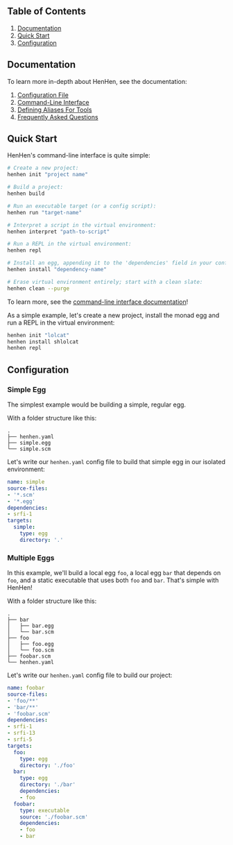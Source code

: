 ## Table of Contents

1. [Documentation](#documentation)
3. [Quick Start](#quick-start)
2. [Configuration](#configuration)

## Documentation

To learn more in-depth about HenHen, see the documentation:

1. [Configuration File](./config.md)
2. [Command-Line Interface](./cli.md)
3. [Defining Aliases For Tools](./aliases.md)
4. [Frequently Asked Questions](./faq.md)

## Quick Start

HenHen's command-line interface is quite simple:

```bash
# Create a new project:
henhen init "project name"

# Build a project:
henhen build

# Run an executable target (or a config script):
henhen run "target-name"

# Interpret a script in the virtual environment:
henhen interpret "path-to-script"

# Run a REPL in the virtual environment:
henhen repl

# Install an egg, appending it to the 'dependencies' field in your config file:
henhen install "dependency-name"

# Erase virtual environment entirely; start with a clean slate:
henhen clean --purge
```

To learn more, see the [command-line interface documentation](./config.md)!

As a simple example, let's create a new project, install the monad egg and run a REPL in the virtual environment:

```bash
henhen init "lolcat"
henhen install shlolcat
henhen repl
```

## Configuration

### Simple Egg

The simplest example would be building a simple, regular egg.

With a folder structure like this:

```tree
.
├── henhen.yaml
├── simple.egg
└── simple.scm
```

Let's write our `henhen.yaml` config file to build that simple egg in our isolated environment:

```yaml
name: simple
source-files:
- '*.scm'
- '*.egg'
dependencies:
- srfi-1
targets:
  simple:
    type: egg
    directory: '.'
```

### Multiple Eggs

In this example, we'll build a local egg `foo`, a local egg `bar` that depends on `foo`, and a static executable that uses both `foo` and `bar`. That's simple with HenHen!

With a folder structure like this:

```tree
.
├── bar
│   ├── bar.egg
│   └── bar.scm
├── foo
│   ├── foo.egg
│   └── foo.scm
├── foobar.scm
└── henhen.yaml
```

Let's write our `henhen.yaml` config file to build our project:

```yaml
name: foobar
source-files:
- 'foo/**'
- 'bar/**'
- 'foobar.scm'
dependencies:
- srfi-1
- srfi-13
- srfi-5
targets:
  foo:
    type: egg
    directory: './foo'
  bar:
    type: egg
    directory: './bar'
    dependencies:
    - foo
  foobar:
    type: executable
    source: './foobar.scm'
    dependencies:
    - foo
    - bar
```
